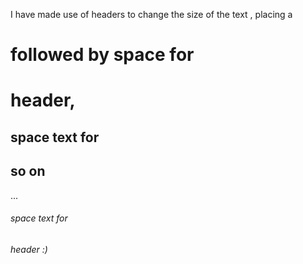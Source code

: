 I have made use of headers to change the size of the text , placing a
# followed by space for <h1> header, 
## space text for <h2> so on
...
###### space text for <h6> header :)
